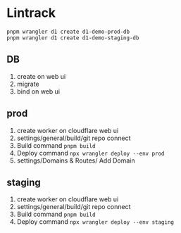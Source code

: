 # Lintrack

```
pnpm wrangler d1 create d1-demo-prod-db
pnpm wrangler d1 create d1-demo-staging-db
```

## DB
1. create   on web ui
2. migrate  
3. bind     on web ui

## prod
1. create worker on cloudflare web ui
2. settings/general/build/git repo connect 
3. Build command `pnpm build`
4. Deploy command `npx wrangler deploy --env prod`
5. settings/Domains & Routes/ Add Domain


## staging
1. create worker on cloudflare web ui
2. settings/general/build/git repo connect 
3. Build command `pnpm build`
4. Deploy command `npx wrangler deploy --env staging`
